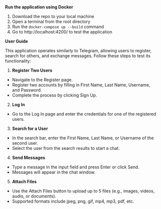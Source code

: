 **Run the application using Docker**

1. Download the repo to your local machine
2. Open a terminal from the root directory
3. Run the `docker-compose up --build` command
4. Go to http://localhost:4200/ to test the application

**User Guide**

This application operates similarly to Telegram, allowing users to register, search for others, and exchange messages. Follow these steps to test its functionality:

1. **Register Two Users**

* Navigate to the Register page.
* Register two accounts by filling in First Name, Last Name, Username, and Password.
* Complete the process by clicking Sign Up.

2. **Log In**

* Go to the Log In page and enter the credentials for one of the registered users.

3. **Search for a User**

* In the search bar, enter the First Name, Last Name, or Username of the second user.
* Select the user from the search results to start a chat.

4. **Send Messages**

* Type a message in the input field and press Enter or click Send.
* Messages will appear in the chat window.

5. **Attach Files**

* Use the Attach Files button to upload up to 5 files (e.g., images, videos, audio, or documents).
* Supported formats include jpeg, png, gif, mp4, mp3, pdf, etc.
